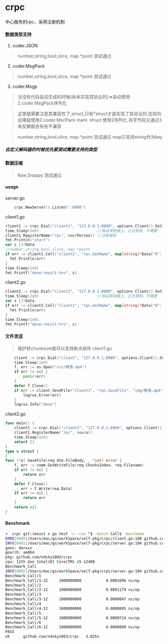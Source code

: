 # crpc
中心服务的rpc，采用注册机制

#### 数据类型支持
1. coder.JSON
> 	number,string,bool,slice, map *point 测试通过

2. coder.MsgPack
> number,string,bool,slice, map *point 测试通过

3. coder.Msgp
> 当没有代码自动生成的时候(尚未实现其协议的)=>自动使用2.coder.MsgPack序列化

> 这里就需要注意其兼容性了,struct,只有*struct才是实现了其协议的,否则均会降级使用2.coder.MscPack
mark: struct 使用2序列化.将字节码又通过3来反解就会有些不兼容

> number,string,bool,slice, map *point 测试通过 map只支持string作为key




##### 自定义解码器的时候优先要测试需要支持的类型


#### 数据压缩
> Raw,Snappy 测试通过


#### usage

server.go
```go
	crpc.NewServer().Listen(":8080")
```

client1.go
```go
client1 := crpc.Dial("client1", "127.0.0.1:8080", options.Client().SetIsStopHeart(true))
time.Sleep(2e9)                          //保证其链接上，正式使用，不需要
client1.RegisterName("rpc", new(Person)) //注册服务
fmt.Println("start")
var s []*Data
//number,string,bool,slice, map *point
if err := client1.Call("client1", "rpc.GetName", map[string]*Data{"0": {Name: "dd", Age: 18}, "3": {Name: "dd1", Age: 80}}, &s); err != nil {
  fmt.Println(err)
}
time.Sleep(1e9)
fmt.Printf("done:result:%+v", s)
```

client2.go

```go
client2 := crpc.Dial("client2", "127.0.0.1:8080", options.Client().SetIsStopHeart(true))
time.Sleep(2e9)                          //保证其链接上，正式使用，不需要
var s []*Data
if err := client2.Call("client1", "rpc.GetName", map[string]*Data{"0": {Name: "dd", Age: 18}, "3": {Name: "dd1", Age: 80}}, &s); err != nil {
  fmt.Println(err)
}
time.Sleep(1e9)
fmt.Printf("done:result:%+v", s)
```


#### 文件发送
>维护好chunksize就可以支持断点续传
client1.go
```go
	client := crpc.Dial("client", "127.0.0.1:8080", options.Client().SetIsStopHeart(true).SetChunksMaxSize(50*1024*1024))
	time.Sleep(1e9)
	f, err := os.Open("ccc/鲸落.mp4")
	if err != nil {
		panic(err)
	}
	defer f.Close()
	if err := client.SendFile("client1", "rpc.SaveFile", "img/鲸落.mp4", f); err != nil {
		logrus.Error(err)
	}
	logrus.Info("done")
```
client2.go
```go
func main() {
	client1 := crpc.Dial("client1", "127.0.0.1:8080", options.Client().SetIsStopHeart(true))
	client1.RegisterName("rpc", new(o))
	time.Sleep(1e9)
	select {}
}
type o struct {
}
func (*o) SaveFile(req dto.FileBody, _ *int) error {
	f, err := comm.GetWriteFile(req.ChunksIndex, req.Filename)
	if err != nil {
		return err
	}
	defer f.Close()
	_, err = f.Write(req.Data)
	if err != nil {
		return err
	}
	return nil
}
```

#### Benchmark
```bash
➜  crpc git:(main) ✗ go test -v -run ^$ -bench Call$ -benchmem
ERRO[0000]/Users/mac/go/workSpace/self-pkg/crpc/client.go:108 github.com/ndsky1003/crpc.(*Client).keepAlive() dail err:dial tcp 127.0.0.1:8081: connect: connection refused
INFO[0001]/Users/mac/go/workSpace/self-pkg/crpc/server.go:104 github.com/ndsky1003/crpc.(*server).addService() add service:client
goos: darwin
goarch: amd64
pkg: github.com/ndsky1003/crpc
cpu: 12th Gen Intel(R) Core(TM) i5-12400
Benchmark_Call
INFO[0002]/Users/mac/go/workSpace/self-pkg/crpc/server.go:104 github.com/ndsky1003/crpc.(*server).addService() add service:client2
Benchmark_Call/1
Benchmark_Call/1-12  	1000000000	         0.0001096 ns/op	       0 B/op	       0 allocs/op
Benchmark_Call/2
Benchmark_Call/2-12  	1000000000	         0.0001179 ns/op	       0 B/op	       0 allocs/op
Benchmark_Call/3
Benchmark_Call/3-12  	1000000000	         0.0000847 ns/op	       0 B/op	       0 allocs/op
Benchmark_Call/4
Benchmark_Call/4-12  	1000000000	         0.0000895 ns/op	       0 B/op	       0 allocs/op
Benchmark_Call/5
Benchmark_Call/5-12  	1000000000	         0.0000724 ns/op	       0 B/op	       0 allocs/op
Benchmark_Call/6
Benchmark_Call/6-12  	1000000000	         0.0000890 ns/op	       0 B/op	       0 allocs/op
PASS
ok  	github.com/ndsky1003/crpc	3.025s
```

